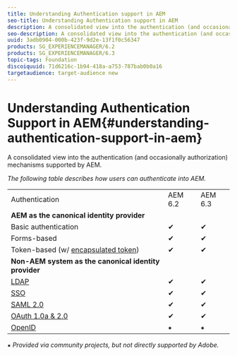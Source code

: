 ```yaml
---
title: Understanding Authentication support in AEM
seo-title: Understanding Authentication support in AEM
description: A consolidated view into the authentication (and occasionally authorization) mechanisms supported by AEM. 
seo-description: A consolidated view into the authentication (and occasionally authorization) mechanisms supported by AEM. 
uuid: 3adb0904-000b-423f-9d2e-13f1f0c56347
products: SG_EXPERIENCEMANAGER/6.2
products: SG_EXPERIENCEMANAGER/6.3
topic-tags: Foundation
discoiquuid: 71d6216c-1b94-418a-a753-787bab0b0a16
targetaudience: target-audience new
---
```


# Understanding Authentication Support in AEM{#understanding-authentication-support-in-aem}

A consolidated view into the authentication (and occasionally authorization) mechanisms supported by AEM. 

*The following table describes how users can authenticate into AEM.*

<!--I removed the border value. I remove the colspan and border values ad added two blank td values. spans aren't allowed. bob -->

<table> 
 <tbody>
  <tr>
   <td>Authentication</td> 
   <td>AEM 6.2</td> 
   <td>AEM 6.3</td> 
  </tr>
  <tr>
   <td><strong>AEM as the canonical identity provider</strong></td> 
   <td></td> 
   <td></td> 
  </tr>
  <tr>
   <td>Basic authentication</td> 
   <td>✔</td> 
   <td>✔</td> 
  </tr>
  <tr>
   <td>Forms-based</td> 
   <td>✔</td> 
   <td>✔</td> 
  </tr>
  <tr>
   <td>Token-based (w/ <a href="https://docs.adobe.com/docs/en/aem/6-3/administer/security/encapsulated-token.html" target="_blank">encapsulated token</a>)</td> 
   <td>✔</td> 
   <td>✔</td> 
  </tr>
  <tr>
   <td><strong>Non-AEM system as the canonical identity provider</strong></td> 
   <td></td> 
   <td></td> 
  <tr>
   <td><a href="https://docs.adobe.com/docs/en/aem/6-3/administer/security/ldap-config.html" target="_blank">LDAP</a></td> 
   <td>✔</td> 
   <td>✔</td> 
  </tr>
  <tr>
   <td><a href="https://docs.adobe.com/docs/en/aem/6-3/deploy/configuring/single-sign-on.html" target="_blank">SSO</a></td> 
   <td>✔</td> 
   <td>✔</td> 
  </tr>
  <tr>
   <td><a href="https://docs.adobe.com/docs/en/aem/6-3/administer/security/saml-2-0-authenticationhandler.html" target="_blank">SAML 2.0</a></td> 
   <td>✔</td> 
   <td>✔</td> 
  </tr>
  <tr>
   <td><a href="https://docs.adobe.com/ddc/en/gems/oauth-server-functionality-in-aem---embrace-federation-and-unlea.html" target="_blank">OAuth 1.0a &amp; 2.0</a></td> 
   <td>✔</td> 
   <td>✔</td> 
  </tr>
  <tr>
   <td><a href="http://sling.apache.org/documentation/the-sling-engine/authentication/authentication-authenticationhandler/openid-authenticationhandler.html" target="_blank">OpenID</a></td> 
   <td>⁕</td> 
   <td>⁕</td> 
  </tr>
 </tbody>
</table>

⁕ *Provided via community projects, but not directly supported by Adobe.*

